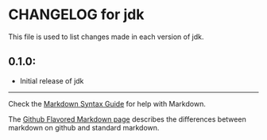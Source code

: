 # CHANGELOG for jdk

This file is used to list changes made in each version of jdk.

## 0.1.0:

* Initial release of jdk

- - - 
Check the [Markdown Syntax Guide](http://daringfireball.net/projects/markdown/syntax) for help with Markdown.

The [Github Flavored Markdown page](http://github.github.com/github-flavored-markdown/) describes the differences between markdown on github and standard markdown.
